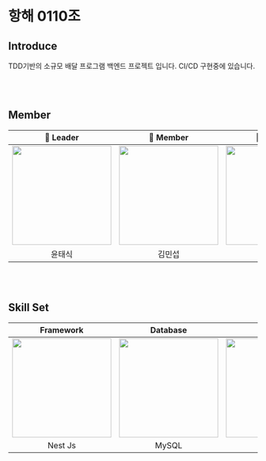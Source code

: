 # 항해 0110조 #


## Introduce

TDD기반의 소규모 배달 프로그램 백엔드 프로젝트 입니다. CI/CD 구현중에 있습니다.

<br/>
<br/>

## Member

<div align="center">
 
| 🧑 Leader | 🧑 Member | 🧑 Member |
| :---: | :---: | :---: |
 [<img src="https://avatars.githubusercontent.com/u/90764424?v=4" width = "200">](https://github.com/taesikyoon)| [<img src="https://avatars.githubusercontent.com/u/112109663?v=4" width = "200" >](https://github.com/striker1826)|[<img src= "https://avatars.githubusercontent.com/u/103014298?v=4" width = "200">](https://github.com/keepinblazing)|
| 윤태식 | 김민섭 | 박지민 | 
 
</div>

<br/>
<br/>

## Skill Set

<div align="center">

| Framework | Database | Infra | CI/CD | Test |
| :---: | :---: | :---: | :---: | :---: |
| <img src="https://d33wubrfki0l68.cloudfront.net/e937e774cbbe23635999615ad5d7732decad182a/26072/logo-small.ede75a6b.svg" width = "200">| <img src="https://images.velog.io/images/bae_mung/post/2db5f978-3851-4b52-9242-8f1e9307755b/mysql.png" width = "200" >| <img src="https://futurumresearch.com/wp-content/uploads/2020/01/aws-logo.png" width = "200" >| <img src="https://upload.wikimedia.org/wikipedia/commons/thumb/e/e3/Jenkins_logo_with_title.svg/799px-Jenkins_logo_with_title.svg.png" width = "200" > | <img src="https://heropy.blog/css/images/vendor_icons/jest.png" width = "200" > |
| Nest Js | MySQL | AWS | Jenkins | Jest |

</div>





